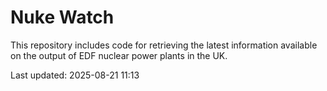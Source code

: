 # Nuke Watch

This repository includes code for retrieving the latest information available on the output of EDF nuclear power plants in the UK.

Last updated: 2025-08-21 11:13
